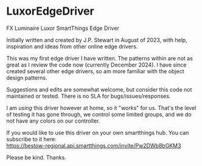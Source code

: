 # LuxorEdgeDriver
FX Luminaire Luxor SmartThings Edge Driver

Initially written and created by J.P. Stewart in August of 2023, with help, inspiration and ideas from other online edge drivers.

This was my first edge driver I have written.
The patterns within are not as great as I review the code now (currently December 2024).
I have since created several other edge drivers, so am more familiar with the object design patterns.

Suggestions and edits are somewhat welcome, but consider this code not maintained or tested.
There is no SLA for bugs/issues/responses.

I am _using_ this driver however at home, so it "works" for us.
That's the level of testing it has gone through, we control some limited groups, and we do not have any colors on our controller.

If you would like to use this driver on your own smartthings hub. You can subscribe to it here:<br>
https://bestow-regional.api.smartthings.com/invite/Pw2DWb8bGKM3

Please be kind.
Thanks.
